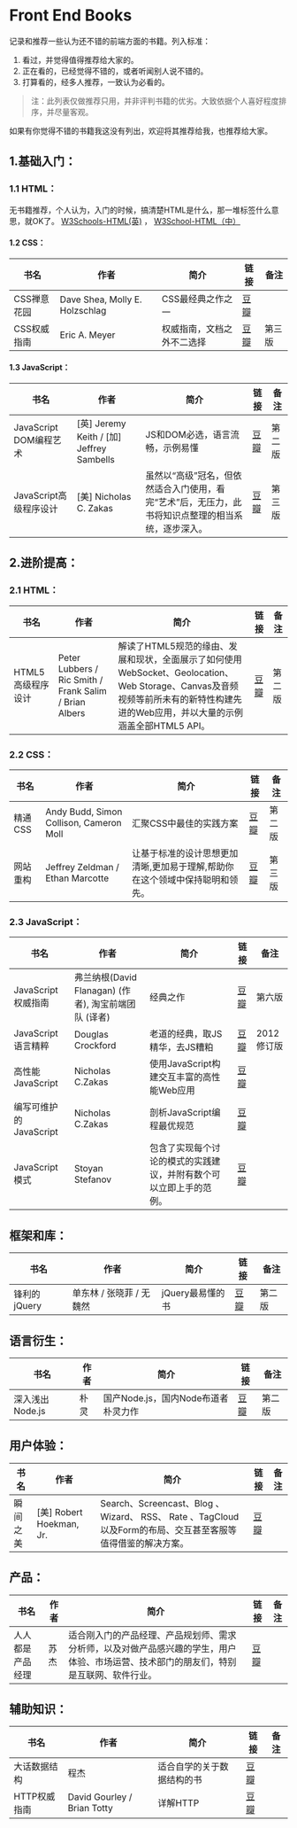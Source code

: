 # Front End Books

记录和推荐一些认为还不错的前端方面的书籍。列入标准：

 1. 看过，并觉得值得推荐给大家的。
 2. 正在看的，已经觉得不错的，或者听闻别人说不错的。
 3. 打算看的，经多人推荐，一致认为必看的。
 
> 注：此列表仅做推荐只用，并非评判书籍的优劣。大致依据个人喜好程度排序，并尽量客观。

如果有你觉得不错的书籍我这没有列出，欢迎将其推荐给我，也推荐给大家。


## 1.基础入门：

### 1.1 HTML：

无书籍推荐，个人认为，入门的时候，搞清楚HTML是什么，那一堆标签什么意思，就OK了。
[W3Schools-HTML(英)](http://www.w3schools.com/html/) ， [W3School-HTML（中）](http://www.w3school.com.cn/html/)
 

#### 1.2 CSS：

书名   | 作者  | 简介 | 链接 | 备注
----- | ----- | ------ | ----- | -----
CSS禅意花园 | Dave Shea, Molly E. Holzschlag | CSS最经典之作之一 | [豆瓣](http://book.douban.com/subject/2052176/)
CSS权威指南 | Eric A. Meyer | 权威指南，文档之外不二选择 | [豆瓣](http://book.douban.com/subject/2308234/) | 第三版

#### 1.3 JavaScript：

书名   | 作者  | 简介 | 链接 | 备注
----- | ----- | ------ | ----- | -----
JavaScript DOM编程艺术 | [英] Jeremy Keith / [加] Jeffrey Sambells | JS和DOM必选，语言流畅，示例易懂 | [豆瓣](http://book.douban.com/subject/6038371/) | 第二版
JavaScript高级程序设计 |  [美] Nicholas C. Zakas  | 虽然以“高级”冠名，但依然适合入门使用，看完“艺术”后，无压力，此书将知识点整理的相当系统，逐步深入。 | [豆瓣](http://book.douban.com/subject/10546125/) | 第三版

## 2.进阶提高：

### 2.1 HTML：

书名   | 作者  | 简介 | 链接 | 备注
----- | ----- | ------ | ----- | -----
HTML5高级程序设计 | Peter Lubbers / Ric Smith / Frank Salim / Brian Albers   | 解读了HTML5规范的缘由、发展和现状，全面展示了如何使用WebSocket、Geolocation、Web Storage、Canvas及音频视频等前所未有的新特性构建先进的Web应用，并以大量的示例涵盖全部HTML5 API。 | [豆瓣](http://book.douban.com/subject/5402708/) | 第二版

### 2.2 CSS：

书名   | 作者  | 简介 | 链接 | 备注
----- | ----- | ------ | ----- | -----
精通CSS | Andy Budd, Simon Collison, Cameron Moll  | 汇聚CSS中最佳的实践方案 | [豆瓣](http://book.douban.com/subject/4736167/) | 第二版
网站重构 | Jeffrey Zeldman / Ethan Marcotte  | 让基于标准的设计思想更加清晰,更加易于理解,帮助你在这个领域中保持聪明和领先。 | [豆瓣](http://book.douban.com/subject/6011420/) | 第三版

### 2.3 JavaScript：

书名   | 作者  | 简介 | 链接 | 备注
----- | ----- | ------ | ----- | -----
JavaScript权威指南 | 弗兰纳根(David Flanagan) (作者), 淘宝前端团队 (译者) | 经典之作 | [豆瓣](http://book.douban.com/subject/4736167/) | 第六版
JavaScript语言精粹 | Douglas Crockford | 老道的经典，取JS精华，去JS糟粕 | [豆瓣](http://book.douban.com/subject/3590768/) | 2012 修订版
高性能JavaScript | Nicholas C.Zakas  | 使用JavaScript构建交互丰富的高性能Web应用 | [豆瓣](http://book.douban.com/subject/5362856/) | 
编写可维护的JavaScript | Nicholas C.Zakas | 剖析JavaScript编程最优规范 | [豆瓣](http://book.douban.com/subject/21792530/) | 
JavaScript模式 | Stoyan Stefanov  | 包含了实现每个讨论的模式的实践建议，并附有数个可以立即上手的范例。 | [豆瓣](http://book.douban.com/subject/11506062/) | 



## 框架和库：

书名   | 作者  | 简介 | 链接 | 备注
----- | ----- | ------ | ----- | -----
锋利的jQuery | 单东林 / 张晓菲 / 无魏然  | jQuery最易懂的书 | [豆瓣](http://book.douban.com/subject/10792216/) | 第二版


## 语言衍生：

书名   | 作者  | 简介 | 链接 | 备注
----- | ----- | ------ | ----- | -----
深入浅出Node.js | 朴灵   | 国产Node.js，国内Node布道者朴灵力作 | [豆瓣](http://book.douban.com/subject/25768396/) | 第二版



## 用户体验：

书名   | 作者  | 简介 | 链接 | 备注
----- | ----- | ------ | ----- | -----
瞬间之美 | [美] Robert Hoekman, Jr.   | Search、Screencast、Blog 、Wizard、 RSS、 Rate 、TagCloud 以及Form的布局、交互甚至客服等值得借鉴的解决方案。 | [豆瓣](http://book.douban.com/subject/3886044/)


## 产品：

书名   | 作者  | 简介 | 链接 | 备注
----- | ----- | ------ | ----- | -----
人人都是产品经理 | 苏杰   | 适合刚入门的产品经理、产品规划师、需求分析师，以及对做产品感兴趣的学生，用户体验、市场运营、技术部门的朋友们，特别是互联网、软件行业。 | [豆瓣](http://book.douban.com/subject/10785377/)

## 辅助知识：

书名   | 作者  | 简介 | 链接 | 备注
----- | ----- | ------ | ----- | -----
大话数据结构 | 程杰   | 适合自学的关于数据结构的书 | [豆瓣](http://book.douban.com/subject/6424904/) | 
HTTP权威指南 | David Gourley / Brian Totty  | 详解HTTP | [豆瓣](http://book.douban.com/subject/10746113/) | 
